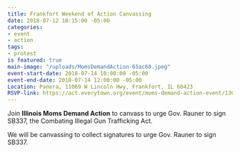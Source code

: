 ```yaml
---
title: Frankfort Weekend of Action Canvassing
date: 2018-07-12 10:15:00 -05:00
categories:
- event
- action
tags:
- protest
is featured: true
main-image: "/uploads/MomsDemandAction-65ac60.jpeg"
event-start-date: 2018-07-14 10:00:00 -05:00
event-end-date: 2018-07-14 12:00:00 -05:00
Location: Panera, 11069 W Lincoln Hwy, Frankfort, IL 60423
RSVP-link: https://act.everytown.org/event/moms-demand-action-event/13053/signup/?source=&akid=&zip=
---
```


Join **Illinois Moms Demand Action** to canvass to urge Gov. Rauner to sign SB337, the Combating Illegal Gun Trafficking Act. 

We will be canvassing to collect signatures to urge Gov. Rauner to sign SB337.
